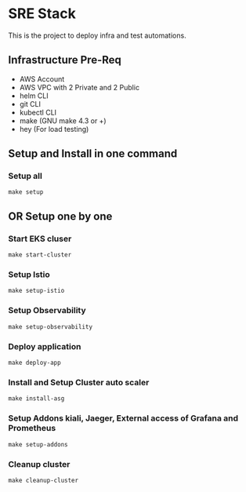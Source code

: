 # SRE Stack
This is the project to deploy infra and test automations.

## Infrastructure Pre-Req

- AWS Account
- AWS VPC with 2 Private and 2 Public
- helm CLI
- git CLI
- kubectl CLI
- make (GNU make 4.3 or +)
- hey (For load testing)

## Setup and Install in one command

### Setup all

`make setup`

## OR Setup one by one

### Start EKS cluser

`make start-cluster`

### Setup Istio

`make setup-istio`

### Setup Observability

`make setup-observability`

### Deploy application

`make deploy-app`

### Install and Setup Cluster auto scaler

`make install-asg`

### Setup Addons kiali, Jaeger, External access of Grafana and Prometheus

`make setup-addons`

### Cleanup cluster

`make cleanup-cluster`
